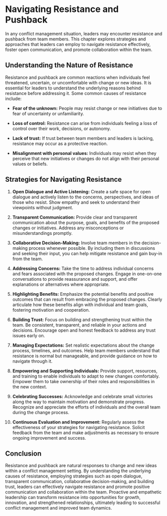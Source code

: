 Navigating Resistance and Pushback
===========================================

In any conflict management situation, leaders may encounter resistance and pushback from team members. This chapter explores strategies and approaches that leaders can employ to navigate resistance effectively, foster open communication, and promote collaboration within the team.

**Understanding the Nature of Resistance**
------------------------------------------

Resistance and pushback are common reactions when individuals feel threatened, uncertain, or uncomfortable with change or new ideas. It is essential for leaders to understand the underlying reasons behind resistance before addressing it. Some common causes of resistance include:

* **Fear of the unknown:** People may resist change or new initiatives due to fear of uncertainty or unfamiliarity.

* **Loss of control:** Resistance can arise from individuals feeling a loss of control over their work, decisions, or autonomy.

* **Lack of trust:** If trust between team members and leaders is lacking, resistance may occur as a protective reaction.

* **Misalignment with personal values:** Individuals may resist when they perceive that new initiatives or changes do not align with their personal values or beliefs.

**Strategies for Navigating Resistance**
----------------------------------------

1. **Open Dialogue and Active Listening:** Create a safe space for open dialogue and actively listen to the concerns, perspectives, and ideas of those who resist. Show empathy and seek to understand their viewpoints without judgment.

2. **Transparent Communication:** Provide clear and transparent communication about the purpose, goals, and benefits of the proposed changes or initiatives. Address any misconceptions or misunderstandings promptly.

3. **Collaborative Decision-Making:** Involve team members in the decision-making process whenever possible. By including them in discussions and seeking their input, you can help mitigate resistance and gain buy-in from the team.

4. **Addressing Concerns:** Take the time to address individual concerns and fears associated with the proposed changes. Engage in one-on-one conversations to provide reassurance and support, and offer explanations or alternatives where appropriate.

5. **Highlighting Benefits:** Emphasize the potential benefits and positive outcomes that can result from embracing the proposed changes. Clearly articulate how these benefits align with individual and team goals, fostering motivation and cooperation.

6. **Building Trust:** Focus on building and strengthening trust within the team. Be consistent, transparent, and reliable in your actions and decisions. Encourage open and honest feedback to address any trust issues early on.

7. **Managing Expectations:** Set realistic expectations about the change process, timelines, and outcomes. Help team members understand that resistance is normal but manageable, and provide guidance on how to navigate through it.

8. **Empowering and Supporting Individuals:** Provide support, resources, and training to enable individuals to adapt to new changes comfortably. Empower them to take ownership of their roles and responsibilities in the new context.

9. **Celebrating Successes:** Acknowledge and celebrate small victories along the way to maintain motivation and demonstrate progress. Recognize and appreciate the efforts of individuals and the overall team during the change process.

10. **Continuous Evaluation and Improvement:** Regularly assess the effectiveness of your strategies for navigating resistance. Solicit feedback from the team and make adjustments as necessary to ensure ongoing improvement and success.

**Conclusion**
--------------

Resistance and pushback are natural responses to change and new ideas within a conflict management setting. By understanding the underlying causes of resistance, employing strategies such as open dialogue, transparent communication, collaborative decision-making, and building trust, leaders can effectively navigate resistance and promote positive communication and collaboration within the team. Proactive and empathetic leadership can transform resistance into opportunities for growth, innovation, and strengthened relationships, ultimately leading to successful conflict management and improved team dynamics.
